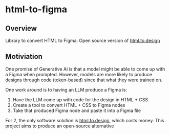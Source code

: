 # html-to-figma

## Overview
Library to convert HTML to Figma. Open source version of [html.to.design](https://www.figma.com/community/plugin/1159123024924461424)

## Motiviation
One promise of Generative Ai is that a model might be able to come up with a Figma when prompted. However, models are more likely to produce designs through code (token-based) since that what they were trained on.

One work around is to having an LLM produce a Figma is:
1. Have the LLM come up with code for the design in HTML + CSS
2. Create a tool to convert HTML + CSS to Figma nodes
3. Take that produced Figma node and paste it into a Figma file

For 2, the only software solution is [html.to.design](https://www.figma.com/community/plugin/1159123024924461424), which costs money. This project aims to produce an open-source alternative 
